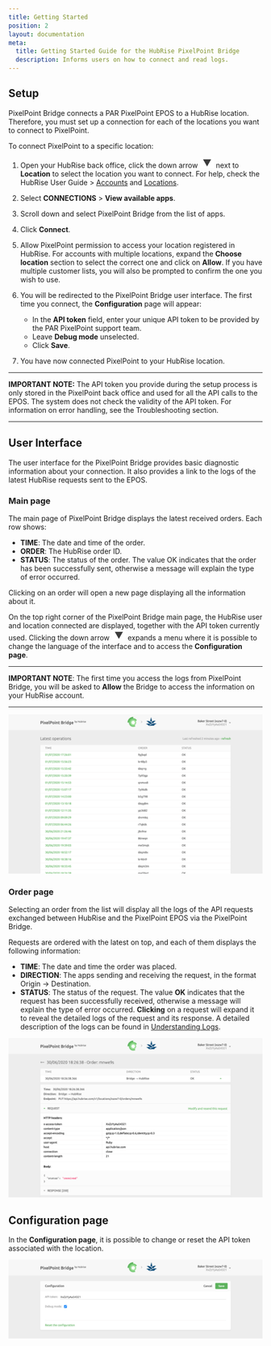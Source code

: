 ```yaml
---
title: Getting Started
position: 2
layout: documentation
meta:
  title: Getting Started Guide for the HubRise PixelPoint Bridge
  description: Informs users on how to connect and read logs.
---
```


## Setup

PixelPoint Bridge connects a PAR PixelPoint EPOS to a HubRise location. Therefore, you must set up a connection for each of the locations you want to connect to PixelPoint.

To connect PixelPoint to a specific location:

1. Open your HubRise back office, click the down arrow <InlineImage width="28" height="21">![Down arrow icon](../images/007-arrow.jpg)</InlineImage> next to **Location** to select the location you want to connect. For help, check the HubRise User Guide > [Accounts](/docs/account) and [Locations](/docs/locations).

1. Select **CONNECTIONS** > **View available apps**.

1. Scroll down and select PixelPoint Bridge from the list of apps.

1. Click **Connect**.

1. Allow PixelPoint permission to access your location registered in HubRise. For accounts with multiple locations, expand the **Choose location** section to select the correct one and click on **Allow**. If you have multiple customer lists, you will also be prompted to confirm the one you wish to use.

1. You will be redirected to the PixelPoint Bridge user interface. The first time you connect, the **Configuration** page will appear:

   - In the **API token** field, enter your unique API token to be provided by the PAR PixelPoint support team.
   - Leave **Debug mode** unselected.
   - Click **Save**.

1. You have now connected PixelPoint to your HubRise location.

---

**IMPORTANT NOTE:** The API token you provide during the setup process is only stored in the PixelPoint back office and used for all the API calls to the EPOS. The system does not check the validity of the API token. For information on error handling, see the Troubleshooting section.

---

## User Interface

The user interface for the PixelPoint Bridge provides basic diagnostic information about your connection. It also provides a link to the logs of the latest HubRise requests sent to the EPOS.

### Main page

The main page of PixelPoint Bridge displays the latest received orders. Each row shows:

- **TIME**: The date and time of the order.
- **ORDER**: The HubRise order ID.
- **STATUS**: The status of the order. The value OK indicates that the order has been successfully sent, otherwise a message will explain the type of error occurred.

Clicking on an order will open a new page displaying all the information about it.

On the top right corner of the PixelPoint Bridge main page, the HubRise user and location connected are displayed, together with the API token currently used. Clicking the down arrow <InlineImage width="28" height="21">![Down arrow icon](../images/007-arrow.jpg)</InlineImage> expands a menu where it is possible to change the language of the interface and to access the **Configuration page**.

---

**IMPORTANT NOTE**: The first time you access the logs from PixelPoint Bridge, you will be asked to **Allow** the Bridge to access the information on your HubRise account.

---

![Main page](../images/004-en-main-page.png)

### Order page

Selecting an order from the list will display all the logs of the API requests exchanged between HubRise and the PixelPoint EPOS via the PixelPoint Bridge.

Requests are ordered with the latest on top, and each of them displays the following information:

- **TIME**: The date and time the order was placed.
- **DIRECTION**: The apps sending and receiving the request, in the format Origin → Destination.
- **STATUS**: The status of the request. The value **OK** indicates that the request has been successfully received, otherwise a message will explain the type of error occurred.
  **Clicking** on a request will expand it to reveal the detailed logs of the request and its response. A detailed description of the logs can be found in [Understanding Logs](/apps/pixelpoint-bridge/understanding-logs).

![Order page](../images/002-en-orders-page.png)

## Configuration page

In the **Configuration page**, it is possible to change or reset the API token associated with the location.

![Configuration page](../images/003-en-configuration-page.png)
